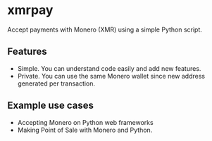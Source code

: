# xmrpay

Accept payments with Monero (XMR) using a simple Python script.

## Features

* Simple. You can understand code easily and add new features.
* Private. You can use the same Monero wallet since new address generated per transaction.

## Example use cases

* Accepting Monero on Python web frameworks
* Making Point of Sale with Monero and Python.